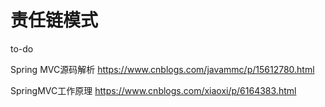 # 责任链模式
to-do

Spring MVC源码解析
https://www.cnblogs.com/javammc/p/15612780.html


SpringMVC工作原理
https://www.cnblogs.com/xiaoxi/p/6164383.html